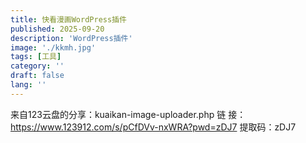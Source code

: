 ```yaml
---
title: 快看漫画WordPress插件
published: 2025-09-20
description: 'WordPress插件'
image: './kkmh.jpg'
tags: [工具]
category: ''
draft: false 
lang: ''
---
```


来自123云盘的分享：kuaikan-image-uploader.php 链   接：https://www.123912.com/s/pCfDVv-nxWRA?pwd=zDJ7 提取码：zDJ7
